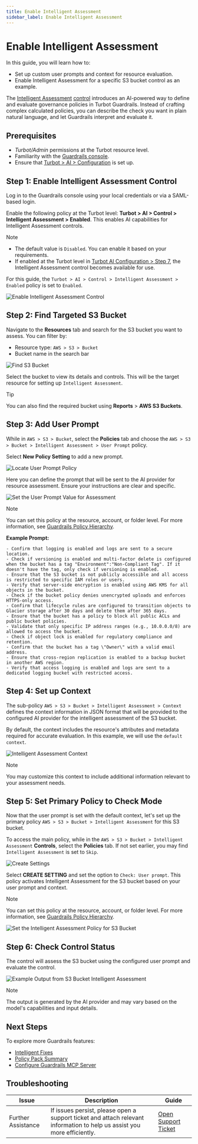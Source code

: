 ```yaml
---
title: Enable Intelligent Assessment
sidebar_label: Enable Intelligent Assessment
---
```


# Enable Intelligent Assessment

In this guide, you will learn how to:

- Set up custom user prompts and context for resource evaluation.
- Enable Intelligent Assessment for a specific S3 bucket control as an example.

The [Intelligent Assessment](/guardrails/docs/concepts/guardrails/intelligent-assessment) [control](/guardrails/docs/reference/glossary#control) introduces an AI-powered way to define and evaluate governance policies in Turbot Guardrails. Instead of crafting complex calculated policies, you can describe the check you want in plain natural language, and let Guardrails interpret and evaluate it.

## Prerequisites

- *Turbot/Admin* permissions at the Turbot resource level.
- Familiarity with the [Guardrails console](https://turbot.com/guardrails/docs/getting-started/).
- Ensure that [Turbot > AI > Configuration](/guardrails/docs/guides/using-guardrails/ai/ai-configuration) is set up.

## Step 1: Enable Intelligent Assessment Control

Log in to the Guardrails console using your local credentials or via a SAML-based login.

Enable the following policy at the Turbot level: **Turbot > AI > Control > Intelligent Assessment > Enabled**. This enables AI capabilities for Intelligent Assessment controls.

> [!NOTE]
> - The default value is `Disabled`. You can enable it based on your requirements.
> - If enabled at the Turbot level in [Turbot AI Configuration > Step 7](/guardrails/docs/guides/using-guardrails/ai/ai-configuration#step-7-enable-configuration), the Intelligent Assessment control becomes available for use.

For this guide, the `Turbot > AI > Control > Intelligent Assessment > Enabled` policy is set to `Enabled`.

![Enable Intelligent Assessment Control](./turbot-ai-intelligent-assessment-enabled.png)

## Step 2: Find Targeted S3 Bucket

Navigate to the **Resources** tab and search for the S3 bucket you want to assess. You can filter by:

- Resource type: `AWS > S3 > Bucket`
- Bucket name in the search bar

![Find S3 Bucket](./locate-aws-s3-bucket.png)

Select the bucket to view its details and controls. This will be the target resource for setting up `Intelligent Assessment`.

> [!TIP]
> You can also find the required bucket using **Reports** > **AWS S3 Buckets**.

## Step 3: Add User Prompt

While in `AWS > S3 > Bucket`, select the **Policies** tab and choose the `AWS > S3 > Bucket > Intelligent Assessment > User Prompt` policy.

Select **New Policy Setting** to add a new prompt.

![Locate User Prompt Policy](./locate-user-prompt-policy.png)

Here you can define the prompt that will be sent to the AI provider for resource assessment. Ensure your instructions are clear and specific.

![Set the User Prompt Value for Assessment](./set-user-prompt-value.png)

> [!NOTE]
> You can set this policy at the resource, account, or folder level.
> For more information, see [Guardrails Policy Hierarchy](/guardrails/docs/concepts/policies/hierarchy).

**Example Prompt:**
```
- Confirm that logging is enabled and logs are sent to a secure location.
- Check if versioning is enabled and multi-factor delete is configured when the bucket has a tag "Environment":"Non-Compliant Tag". If it doesn't have the tag, only check if versioning is enabled.
- Ensure that the S3 bucket is not publicly accessible and all access is restricted to specific IAM roles or users.
- Verify that server-side encryption is enabled using AWS KMS for all objects in the bucket.
- Check if the bucket policy denies unencrypted uploads and enforces HTTPS-only access.
- Confirm that lifecycle rules are configured to transition objects to Glacier storage after 30 days and delete them after 365 days.
- Ensure that the bucket has a policy to block all public ACLs and public bucket policies.
- Validate that only specific IP address ranges (e.g., 10.0.0.0/8) are allowed to access the bucket.
- Check if object lock is enabled for regulatory compliance and retention.
- Confirm that the bucket has a tag \"Owner\" with a valid email address.
- Ensure that cross-region replication is enabled to a backup bucket in another AWS region.
- Verify that access logging is enabled and logs are sent to a dedicated logging bucket with restricted access.
```
## Step 4: Set up Context

The sub-policy `AWS > S3 > Bucket > Intelligent Assessment > Context` defines the context information in JSON format that will be provided to the configured AI provider for the intelligent assessment of the S3 bucket.

By default, the context includes the resource's attributes and metadata required for accurate evaluation. In this example, we will use the `default context`.

![Intelligent Assessment Context](./aws-s3-bucket-ia-context.png)

> [!NOTE]
> You may customize this context to include additional information relevant to your assessment needs.

## Step 5: Set Primary Policy to Check Mode

Now that the user prompt is set with the default context, let's set up the primary policy `AWS > S3 > Bucket > Intelligent Assessment` for this S3 bucket.

To access the main policy, while in the `AWS > S3 > Bucket > Intelligent Assessment` **Controls**, select the **Policies** tab. If not set earlier, you may find `Intelligent Assessment` is set to `Skip`.

![Create Settings](./aws-s3-bucket-create-setting.png)

Select **CREATE SETTING** and set the option to `Check: User prompt`. This policy activates Intelligent Assessment for the S3 bucket based on your user prompt and context.

> [!NOTE]
> You can set this policy at the resource, account, or folder level.
> For more information, see [Guardrails Policy Hierarchy](/guardrails/docs/concepts/policies/hierarchy).

![Set the Intelligent Assessment Policy for S3 Bucket](./aws-s3-intelligent-assessment-check-mode.png)

## Step 6: Check Control Status

The control will assess the S3 bucket using the configured user prompt and evaluate the control.

![Example Output from S3 Bucket Intelligent Assessment](./aws-s3-bucket-intelligent-assessment-response.png)

> [!NOTE]
> The output is generated by the AI provider and may vary based on the model's capabilities and input details.

## Next Steps

To explore more Guardrails features:

- [Intelligent Fixes](/guardrails/docs/guides/using-guardrails/ai/enable-intelligent-fixes)
- [Policy Pack Summary](/guardrails/docs/guides/using-guardrails/ai/enable-policy-pack-summary)
- [Configure Guardrails MCP Server](/guardrails/docs/guides/using-guardrails/ai/install-mcp)

## Troubleshooting

| Issue                  | Description                                                                                                                   | Guide                                      |
|------------------------|-------------------------------------------------------------------------------------------------------------------------------|--------------------------------------------|
| Further Assistance     | If issues persist, please open a support ticket and attach relevant information to help us assist you more efficiently.       | [Open Support Ticket](https://support.turbot.com) |